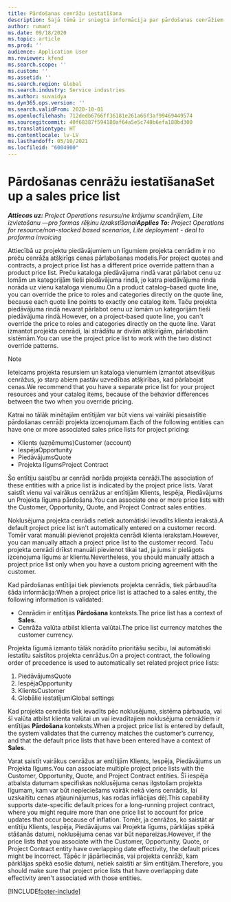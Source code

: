 ```yaml
---
title: Pārdošanas cenrāžu iestatīšana
description: Šajā tēmā ir sniegta informācija par pārdošanas cenrāžiem projekta cenu noteikšanai.
author: rumant
ms.date: 09/18/2020
ms.topic: article
ms.prod: ''
audience: Application User
ms.reviewer: kfend
ms.search.scope: ''
ms.custom: ''
ms.assetid: ''
ms.search.region: Global
ms.search.industry: Service industries
ms.author: suvaidya
ms.dyn365.ops.version: ''
ms.search.validFrom: 2020-10-01
ms.openlocfilehash: 712dedb6766ff36181e261a66f3af99469449574
ms.sourcegitcommit: 40f68387f594180af64a5e5c748b6efa188bd300
ms.translationtype: HT
ms.contentlocale: lv-LV
ms.lasthandoff: 05/10/2021
ms.locfileid: "6004900"
---
```

# <a name="set-up-a-sales-price-list"></a><span data-ttu-id="69120-103">Pārdošanas cenrāžu iestatīšana</span><span class="sxs-lookup"><span data-stu-id="69120-103">Set up a sales price list</span></span>

<span data-ttu-id="69120-104">_**Attiecas uz:** Project Operations resursu/ne krājumu scenārijiem, Lite izvietošanu —pro formas rēķinu izrakstīšanai_</span><span class="sxs-lookup"><span data-stu-id="69120-104">_**Applies To:** Project Operations for resource/non-stocked based scenarios, Lite deployment - deal to proforma invoicing_</span></span>

<span data-ttu-id="69120-105">Attiecībā uz projektu piedāvājumiem un līgumiem projekta cenrādim ir no preču cenrāža atšķirīgs cenas pārlabošanas modelis.</span><span class="sxs-lookup"><span data-stu-id="69120-105">For project quotes and contracts, a project price list has a different price override pattern than a product price list.</span></span> <span data-ttu-id="69120-106">Preču kataloga piedāvājuma rindā varat pārlabot cenu uz lomām un kategorijām tieši piedāvājuma rindā, jo katra piedāvājuma rinda norāda uz vienu kataloga vienumu.</span><span class="sxs-lookup"><span data-stu-id="69120-106">On a product catalog–based quote line, you can override the price to roles and categories directly on the quote line, because each quote line points to exactly one catalog item.</span></span> <span data-ttu-id="69120-107">Taču projekta piedāvājuma rindā nevarat pārlabot cenu uz lomām un kategorijām tieši piedāvājuma rindā.</span><span class="sxs-lookup"><span data-stu-id="69120-107">However, on a project-based quote line, you can't override the price to roles and categories directly on the quote line.</span></span> <span data-ttu-id="69120-108">Varat izmantot projekta cenrādi, lai strādātu ar divām atšķirīgām, pārlabotām sistēmām.</span><span class="sxs-lookup"><span data-stu-id="69120-108">You can use the project price list to work with the two distinct override patterns.</span></span>

> [!NOTE]
> <span data-ttu-id="69120-109">Ieteicams projekta resursiem un kataloga vienumiem izmantot atsevišķus cenrāžus, jo starp abiem pastāv uzvedības atšķirības, kad pārlabojat cenas.</span><span class="sxs-lookup"><span data-stu-id="69120-109">We recommend that you have a separate price list for your project resources and your catalog items, because of the behavior differences between the two when you override pricing.</span></span>

<span data-ttu-id="69120-110">Katrai no tālāk minētajām entītijām var būt viens vai vairāki piesaistītie pārdošanas cenrāži projekta izcenojumam.</span><span class="sxs-lookup"><span data-stu-id="69120-110">Each of the following entities can have one or more associated sales price lists for project pricing:</span></span>

- <span data-ttu-id="69120-111">Klients (uzņēmums)</span><span class="sxs-lookup"><span data-stu-id="69120-111">Customer (account)</span></span> 
- <span data-ttu-id="69120-112">Iespēja</span><span class="sxs-lookup"><span data-stu-id="69120-112">Opportunity</span></span> 
- <span data-ttu-id="69120-113">Piedāvājums</span><span class="sxs-lookup"><span data-stu-id="69120-113">Quote</span></span> 
- <span data-ttu-id="69120-114">Projekta līgums</span><span class="sxs-lookup"><span data-stu-id="69120-114">Project Contract</span></span>

<span data-ttu-id="69120-115">Šo entītiju saistību ar cenrādi norāda projekta cenrāži.</span><span class="sxs-lookup"><span data-stu-id="69120-115">The association of these entities with a price list is indicated by the project price lists.</span></span> <span data-ttu-id="69120-116">Varat saistīt vienu vai vairākus cenrāžus ar entītijām Klients, Iespēja, Piedāvājums un Projekta līguma pārdošana.</span><span class="sxs-lookup"><span data-stu-id="69120-116">You can associate one or more price lists with the Customer, Opportunity, Quote, and Project Contract sales entities.</span></span>

<span data-ttu-id="69120-117">Noklusējuma projekta cenrādis netiek automātiski ievadīts klienta ierakstā.</span><span class="sxs-lookup"><span data-stu-id="69120-117">A default project price list isn't automatically entered on a customer record.</span></span> <span data-ttu-id="69120-118">Tomēr varat manuāli pievienot projekta cenrādi klienta ierakstam.</span><span class="sxs-lookup"><span data-stu-id="69120-118">However, you can manually attach a project price list to the customer record.</span></span> <span data-ttu-id="69120-119">Taču projekta cenrādi drīkst manuāli pievienot tikai tad, ja jums ir pielāgots izcenojuma līgums ar klientu.</span><span class="sxs-lookup"><span data-stu-id="69120-119">Nevertheless, you should manually attach a project price list only when you have a custom pricing agreement with the customer.</span></span> 

<span data-ttu-id="69120-120">Kad pārdošanas entītijai tiek pievienots projekta cenrādis, tiek pārbaudīta šāda informācija:</span><span class="sxs-lookup"><span data-stu-id="69120-120">When a project price list is attached to a sales entity, the following information is validated:</span></span>

- <span data-ttu-id="69120-121">Cenrādim ir entītijas **Pārdošana** konteksts.</span><span class="sxs-lookup"><span data-stu-id="69120-121">The price list has a context of **Sales**.</span></span> 
- <span data-ttu-id="69120-122">Cenrāža valūta atbilst klienta valūtai.</span><span class="sxs-lookup"><span data-stu-id="69120-122">The price list currency matches the customer currency.</span></span> 

<span data-ttu-id="69120-123">Projekta līgumā izmanto tālāk norādīto prioritāšu secību, lai automātiski iestatītu saistītos projekta cenrāžus.</span><span class="sxs-lookup"><span data-stu-id="69120-123">On a project contract, the following order of precedence is used to automatically set related project price lists:</span></span>

1. <span data-ttu-id="69120-124">Piedāvājums</span><span class="sxs-lookup"><span data-stu-id="69120-124">Quote</span></span>
2. <span data-ttu-id="69120-125">Iespēja</span><span class="sxs-lookup"><span data-stu-id="69120-125">Opportunity</span></span>
3. <span data-ttu-id="69120-126">Klients</span><span class="sxs-lookup"><span data-stu-id="69120-126">Customer</span></span> 
4. <span data-ttu-id="69120-127">Globālie iestatījumi</span><span class="sxs-lookup"><span data-stu-id="69120-127">Global settings</span></span> 

<span data-ttu-id="69120-128">Kad projekta cenrādis tiek ievadīts pēc noklusējuma, sistēma pārbauda, vai šī valūta atbilst klienta valūtai un vai ievadītajiem noklusējuma cenrāžiem ir entītijas **Pārdošana** konteksts.</span><span class="sxs-lookup"><span data-stu-id="69120-128">When a project price list is entered by default, the system validates that the currency matches the customer’s currency, and that the default price lists that have been entered have a context of **Sales**.</span></span>

<span data-ttu-id="69120-129">Varat saistīt vairākus cenrāžus ar entītijām Klients, Iespēja, Piedāvājums un Projekta līgums.</span><span class="sxs-lookup"><span data-stu-id="69120-129">You can associate multiple project price lists with the Customer, Opportunity, Quote, and Project Contract entities.</span></span> <span data-ttu-id="69120-130">Šī iespēja atbalsta datumam specifiskas noklusējuma cenas ilgstošam projekta līgumam, kam var būt nepieciešams vairāk nekā viens cenrādis, lai uzskaitītu cenas atjauninājumus, kas rodas inflācijas dēļ.</span><span class="sxs-lookup"><span data-stu-id="69120-130">This capability supports date-specific default prices for a long-running project contract, where you might require more than one price list to account for price updates that occur because of inflation.</span></span> <span data-ttu-id="69120-131">Tomēr, ja cenrāžos, ko saistāt ar entītiju Klients, Iespēja, Piedāvājums vai Projekta līgums, pārklājas spēkā stāšanās datumi, noklusējuma cenas var būt nepareizas.</span><span class="sxs-lookup"><span data-stu-id="69120-131">However, if the price lists that you associate with the Customer, Opportunity, Quote, or Project Contract entity have overlapping date effectivity, the default prices might be incorrect.</span></span> <span data-ttu-id="69120-132">Tāpēc ir jāpārliecinās, vai projekta cenrāži, kam pārklājas spēkā esošie datumi, netiek saistīti ar šīm entītijām.</span><span class="sxs-lookup"><span data-stu-id="69120-132">Therefore, you should make sure that project price lists that have overlapping date effectivity aren't associated with those entities.</span></span>


[!INCLUDE[footer-include](../includes/footer-banner.md)]